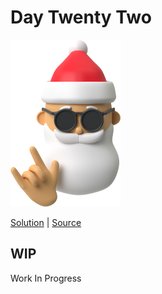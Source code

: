 # Day Twenty Two

<img src="cover.png" width="176" height="267" alt="Sunglasses">

[Solution](solution.ts) | [Source](https://typehero.dev/challenge/day-22)

## WIP

Work In Progress
